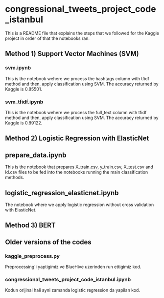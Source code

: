 # congressional_tweets_project_code_istanbul

This is a README file that explains the steps that we followed for the Kaggle project in order of that the notebooks ran.

## Method 1) Support Vector Machines (SVM)

### svm.ipynb

This is the notebook wehere we process the hashtags column with tfidf method and then, apply classification using SVM. The accuracy returned by Kaggle is 0.85501.

### svm_tfidf.ipynb

This is the notebook wehere we process the full_text column with tfidf method and then, apply classification using SVM. The accuracy returned by Kaggle is 0.89122.

## Method 2) Logistic Regression with ElasticNet

## prepare_data.ipynb

This is the notebook that prepares X_train.csv, y_train.csv, X_test.csv and Id.csv files to be fed into the notebooks running the main classification methods.

## logistic_regression_elasticnet.ipynb

The notebook where we apply logistic regression without cross validation with ElasticNet.

## Method 3) BERT

## Older versions of the codes

### kaggle_preprocess.py
Preprocessing'i yaptigimiz ve BlueHive uzerinden run ettigimiz kod.

### congressional_tweets_project_code_istanbul.ipynb
Kodun orijinal hali ayni zamanda logistic regression da yapilan kod.
